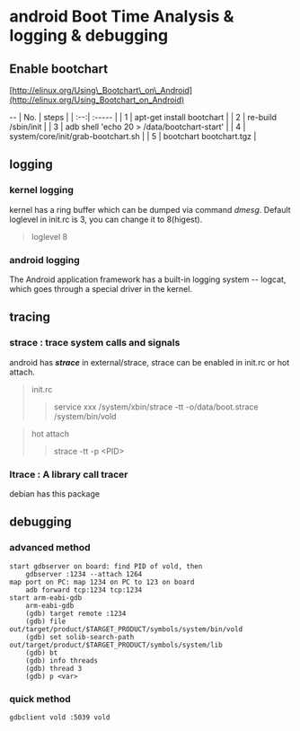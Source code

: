 # android Boot Time Analysis & logging & debugging

## Enable bootchart  
[http://elinux.org/Using\_Bootchart\_on\_Android](http://elinux.org/Using_Bootchart_on_Android)

--
| No. |  steps |
| :--:| :----- |
| 1 |  apt-get install bootchart |
| 2 |  re-build /sbin/init |
| 3 |  adb shell 'echo 20 \> /data/bootchart-start' |
| 4 |  system/core/init/grab-bootchart.sh |
| 5 |  bootchart bootchart.tgz |

## logging
### kernel logging
kernel has a ring buffer which can be dumped via command _dmesg_. Default loglevel in init.rc is 3, you can change it to 8(higest).
> loglevel 8  

### android logging
The Android application framework has a built-in logging system -- logcat, which goes through a special driver in the kernel.

## tracing
### strace : trace system calls and signals
android has _**strace**_ in external/strace, strace can be enabled in init.rc or hot attach.
> init.rc  
>> service xxx /system/xbin/strace -tt -o/data/boot.strace /system/bin/vold

> hot attach  
>> strace -tt -p &lt;PID>

### ltrace : A library call tracer
debian has this package

## debugging
### advanced method
    start gdbserver on board: find PID of vold, then
        gdbserver :1234 --attach 1264
    map port on PC: map 1234 on PC to 123 on board
        adb forward tcp:1234 tcp:1234
    start arm-eabi-gdb
        arm-eabi-gdb
        (gdb) target remote :1234
        (gdb) file out/target/product/$TARGET_PRODUCT/symbols/system/bin/vold
        (gdb) set solib-search-path out/target/product/$TARGET_PRODUCT/symbols/system/lib
        (gdb) bt
        (gdb) info threads
        (gdb) thread 3
        (gdb) p <var>


### quick method
    gdbclient vold :5039 vold
